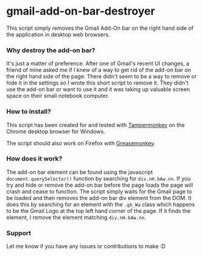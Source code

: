 # gmail-add-on-bar-destroyer

This script simply removes the Gmail Add-On bar on the right hand side of the application in desktop web browsers.

### Why destroy the add-on bar?

It's just a matter of preference.  After one of Gmail's recent UI changes, a friend of mine asked me if I knew of a way to get rid of the add-on bar on the right hand side of the page.  There didn't seem to be a way to remove or hide it in the settings so I wrote this short script to remove it.  They didn't use the add-on bar or want to use it and it was taking up valuable screen space on their small notebook computer.

### How to install?
This script has been created for and tested with [Tampermonkey](https://chrome.google.com/webstore/detail/tampermonkey/dhdgffkkebhmkfjojejmpbldmpobfkfo "Tampermonkey Chrome Extension") on the Chrome desktop browser for Windows.

The script should also work on Firefox with [Greasemonkey](https://addons.mozilla.org/en-US/firefox/addon/greasemonkey/ "Greasemonkey Firefox Addon").

### How does it work?
The add-on bar element can be found using the javascript `document.querySelector()` function by searching for `div.nH.bAw.nn`.
If you try and hide or remove the add-on bar before the page loads the page will crash and cease to function. 
The script simply waits for the Gmail page to be loaded and then removes the add-on bar div element from the DOM.
It does this by searching for an element with the `.gb_Wa` class which happens to be the Gmail Logo at the top left hand corner of the page.  If it finds the element, I remove the element matching `div.nH.bAw.nn`.  

### Support
Let me know if you have any issues or contributions to make :D
